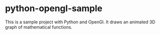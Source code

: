 python-opengl-sample
====================

This is a sample project with Python and OpenGl. It draws an animated 3D graph of mathematical functions.
